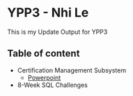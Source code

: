 # YPP3 - Nhi Le 
This is my Update Output for YPP3

## Table of content
- Certification Management Subsystem
    - [Powerpoint](https://docs.google.com/presentation/d/1FCsDcGNccZV5orh9p-EH-GBnyQzl3KZZ/edit?usp=sharing&ouid=111796993492241444723&rtpof=true&sd=true)
- 8-Week SQL Challenges

